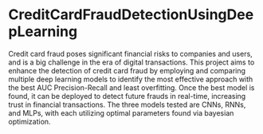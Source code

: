 # CreditCardFraudDetectionUsingDeepLearning
Credit card fraud poses significant financial risks to companies and users, and is a big challenge in the era of digital transactions. This project aims to enhance the detection of credit card fraud by employing and comparing multiple deep learning models to identify the most effective approach with the best AUC Precision-Recall and least overfitting. Once the best model is found, it can be deployed to detect future frauds in real-time, increasing trust in financial transactions. The three models tested are CNNs, RNNs, and MLPs, with each utilizing optimal parameters found via bayesian optimization.
